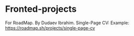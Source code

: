 # Fronted-projects
For RoadMap.
By Dudaev Ibrahim.
Single-Page CV: 
Example: https://roadmap.sh/projects/single-page-cv

